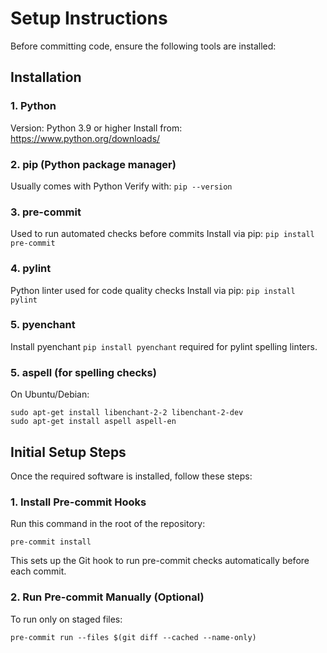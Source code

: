 # Setup Instructions

Before committing code, ensure the following tools are installed:

## Installation

### 1. Python

Version: Python 3.9 or higher
Install from: https://www.python.org/downloads/

### 2. pip (Python package manager)

Usually comes with Python
Verify with: `pip --version`

### 3. pre-commit

Used to run automated checks before commits
Install via pip: `pip install pre-commit`

### 4. pylint

Python linter used for code quality checks
Install via pip: `pip install pylint`

### 5. pyenchant

Install pyenchant `pip install pyenchant` required for pylint spelling linters.

### 5. aspell (for spelling checks)

On Ubuntu/Debian:
```
sudo apt-get install libenchant-2-2 libenchant-2-dev
sudo apt-get install aspell aspell-en
```

## Initial Setup Steps

Once the required software is installed, follow these steps:

### 1. Install Pre-commit Hooks
Run this command in the root of the repository:
```
pre-commit install
```

This sets up the Git hook to run pre-commit checks automatically before each commit.

### 2. Run Pre-commit Manually (Optional)
To run only on staged files:
```
pre-commit run --files $(git diff --cached --name-only)
```
